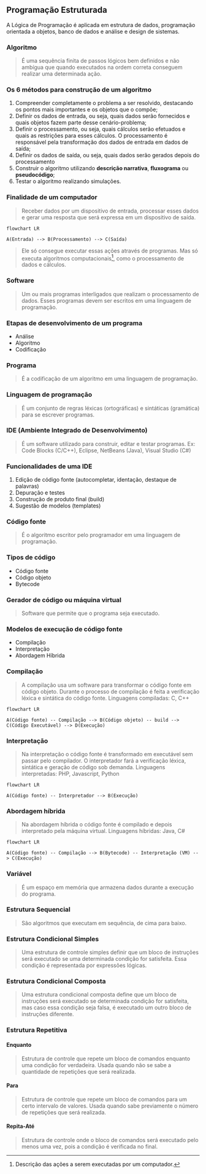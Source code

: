 ## Programação Estruturada

A Lógica de Programação é aplicada em estrutura de dados, programação orientada a objetos, banco de dados e análise e design de sistemas.

### Algoritmo

> É uma sequência finita de passos lógicos bem definidos e não ambígua que quando executados na ordem correta conseguem realizar uma determinada ação.

### Os 6 métodos para construção de um algoritmo

1. Compreender completamente o problema a ser resolvido, destacando os pontos mais importantes e os objetos que o compõe;
2. Definir os dados de entrada, ou seja, quais dados serão fornecidos e quais objetos fazem parte desse cenário-problema;
3. Definir o processamento, ou seja, quais cálculos serão efetuados e quais as restrições para esses cálculos. O processamento é responsável pela transformação dos dados de entrada em dados de saída;
4. Definir os dados de saída, ou seja, quais dados serão gerados depois do processamento
5. Construir o algoritmo utilizando **descrição narrativa**, **fluxograma** ou **pseudocódigo**;
6. Testar o algoritmo realizando simulações.

### Finalidade de um computador

> Receber dados por um dispositivo de entrada, processar esses dados e gerar uma resposta que será expressa em um dispositivo de saída.

```mermaid
flowchart LR

A(Entrada) --> B(Processamento) --> C(Saída)
```

> Ele só consegue executar essas ações através de programas. Mas só executa algoritmos computacionais[^1], como o processamento de dados e cálculos.

[^1]: Descrição das ações a serem executadas por um computador.

### Software

> Um ou mais programas interligados que realizam o processamento de dados. Esses programas devem ser escritos em uma linguagem de programação.

### Etapas de desenvolvimento de um programa

- Análise
- Algoritmo
- Codificação

### Programa

> É a codificação de um algoritmo em uma linguagem de programação.

### Linguagem de programação

> É um conjunto de regras léxicas (ortográficas) e sintáticas (gramática) para se escrever programas.

### IDE (Ambiente Integrado de Desenvolvimento)

> É um software utilizado para construir, editar e testar programas.
> Ex: Code Blocks (C/C++), Eclipse, NetBeans (Java), Visual Studio (C#)

### Funcionalidades de uma IDE

1. Edição de código fonte (autocompletar, identação, destaque de palavras)
2. Depuração e testes
3. Construção de produto final (build)
4. Sugestão de modelos (templates)

### Código fonte

> É o algoritmo escritor pelo programador em uma linguagem de programação.

### Tipos de código

- Código fonte
- Código objeto
- Bytecode

### Gerador de código ou máquina virtual

> Software que permite que o programa seja executado.

### Modelos de execução de código fonte

- Compilação
- Interpretação
- Abordagem Híbrida

### Compilação

> A compilação usa um software para transformar o código fonte em código objeto. Durante o processo de compilação é feita a verificação léxica e sintática do código fonte.
> Linguagens compiladas: C, C++

```mermaid
flowchart LR

A(Código fonte) -- Compilação --> B(Código objeto) -- build --> C(Código Executável) --> D(Execução)
```

### Interpretação

> Na interpretação o código fonte é transformado em executável sem passar pelo compilador. O interpretador fará a verificação léxica, sintática e geração de código sob demanda.
> Linguagens interpretadas: PHP, Javascript, Python

```mermaid
flowchart LR

A(Código fonte) -- Interpretador --> B(Execução)
```

### Abordagem híbrida

> Na abordagem híbrida o código fonte é compilado e depois interpretado pela máquina virtual.
> Linguagens híbridas: Java, C#

```mermaid
flowchart LR

A(Código fonte) -- Compilação --> B(Bytecode) -- Interpretação (VM) --> C(Execução)
```

### Variável

> É um espaço em memória que armazena dados durante a execução do programa.

### Estrutura Sequencial

> São algoritmos que executam em sequência, de cima para baixo.

### Estrutura Condicional Simples

> Uma estrutura de controle simples definir que um bloco de instruções será executado se uma determinada condição for satisfeita. Essa condição é representada por expressões lógicas.

### Estrutura Condicional Composta

> Uma estrutura condicional composta define que um bloco de instruções será executado se determinada condição for satisfeita, mas caso essa condição seja falsa, é executado um outro bloco de instruções diferente.

### Estrutura Repetitiva

#### Enquanto

> Estrutura de controle que repete um bloco de comandos enquanto uma condição for verdadeira. Usada quando não se sabe a quantidade de repetições que será realizada.

#### Para

> Estrutura de controle que repete um bloco de comandos para um certo intervalo de valores. Usada quando sabe previamente o número de repetições que será realizada.

#### Repita-Até

> Estrutura de controle onde o bloco de comandos será executado pelo menos uma vez, pois a condição é verificada no final.
